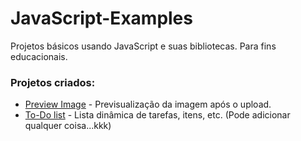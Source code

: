 # JavaScript-Examples
Projetos básicos usando JavaScript e suas bibliotecas. Para fins educacionais.

### Projetos criados:
- [Preview Image](https://github.com/0xEstomagado/JavaScript-Examples/blob/master/Preview-Image.html) - Previsualização da imagem após o upload.
- [To-Do list](https://github.com/0xEstomagado/JavaScript-Examples/blob/master/lista.html) - Lista dinâmica de tarefas, itens, etc. (Pode adicionar qualquer coisa...kkk)
